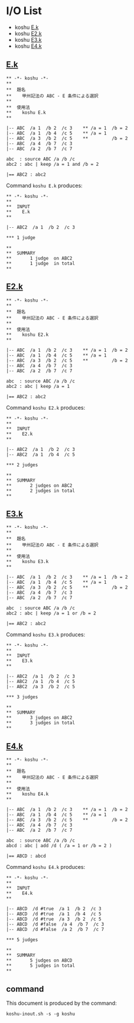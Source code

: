 # I/O List

- koshu [E.k](#ek)
- koshu [E2.k](#e2k)
- koshu [E3.k](#e3k)
- koshu [E4.k](#e4k)



## [E.k](E.k)

```
** -*- koshu -*-
**
**  題名
**    甲州記法の ABC - E 条件による選択
**
**  使用法
**    koshu E.k
**

|-- ABC  /a 1  /b 2  /c 3    ** /a = 1  /b = 2
|-- ABC  /a 1  /b 4  /c 5    ** /a = 1
|-- ABC  /a 3  /b 2  /c 5    **         /b = 2
|-- ABC  /a 4  /b 7  /c 3
|-- ABC  /a 2  /b 7  /c 7

abc  : source ABC /a /b /c
abc2 : abc | keep /a = 1 and /b = 2

|== ABC2 : abc2

```

Command `koshu E.k` produces:

```
** -*- koshu -*-
**
**  INPUT
**    E.k
**

|-- ABC2  /a 1  /b 2  /c 3

*** 1 judge 

**
**  SUMMARY
**       1 judge  on ABC2
**       1 judge  in total
**
```



## [E2.k](E2.k)

```
** -*- koshu -*-
**
**  題名
**    甲州記法の ABC - E 条件による選択
**
**  使用法
**    koshu E2.k
**

|-- ABC  /a 1  /b 2  /c 3    ** /a = 1  /b = 2
|-- ABC  /a 1  /b 4  /c 5    ** /a = 1
|-- ABC  /a 3  /b 2  /c 5    **         /b = 2
|-- ABC  /a 4  /b 7  /c 3
|-- ABC  /a 2  /b 7  /c 7

abc  : source ABC /a /b /c
abc2 : abc | keep /a = 1

|== ABC2 : abc2

```

Command `koshu E2.k` produces:

```
** -*- koshu -*-
**
**  INPUT
**    E2.k
**

|-- ABC2  /a 1  /b 2  /c 3
|-- ABC2  /a 1  /b 4  /c 5

*** 2 judges

**
**  SUMMARY
**       2 judges on ABC2
**       2 judges in total
**
```



## [E3.k](E3.k)

```
** -*- koshu -*-
**
**  題名
**    甲州記法の ABC - E 条件による選択
**
**  使用法
**    koshu E3.k
**

|-- ABC  /a 1  /b 2  /c 3    ** /a = 1  /b = 2
|-- ABC  /a 1  /b 4  /c 5    ** /a = 1
|-- ABC  /a 3  /b 2  /c 5    **         /b = 2
|-- ABC  /a 4  /b 7  /c 3
|-- ABC  /a 2  /b 7  /c 7

abc  : source ABC /a /b /c
abc2 : abc | keep /a = 1 or /b = 2

|== ABC2 : abc2

```

Command `koshu E3.k` produces:

```
** -*- koshu -*-
**
**  INPUT
**    E3.k
**

|-- ABC2  /a 1  /b 2  /c 3
|-- ABC2  /a 1  /b 4  /c 5
|-- ABC2  /a 3  /b 2  /c 5

*** 3 judges

**
**  SUMMARY
**       3 judges on ABC2
**       3 judges in total
**
```



## [E4.k](E4.k)

```
** -*- koshu -*-
**
**  題名
**    甲州記法の ABC - E 条件による選択
**
**  使用法
**    koshu E4.k
**

|-- ABC  /a 1  /b 2  /c 3    ** /a = 1  /b = 2
|-- ABC  /a 1  /b 4  /c 5    ** /a = 1
|-- ABC  /a 3  /b 2  /c 5    **         /b = 2
|-- ABC  /a 4  /b 7  /c 3
|-- ABC  /a 2  /b 7  /c 7

abc  : source ABC /a /b /c
abcd : abc | add /d ( /a = 1 or /b = 2 )

|== ABCD : abcd

```

Command `koshu E4.k` produces:

```
** -*- koshu -*-
**
**  INPUT
**    E4.k
**

|-- ABCD  /d #true  /a 1  /b 2  /c 3
|-- ABCD  /d #true  /a 1  /b 4  /c 5
|-- ABCD  /d #true  /a 3  /b 2  /c 5
|-- ABCD  /d #false  /a 4  /b 7  /c 3
|-- ABCD  /d #false  /a 2  /b 7  /c 7

*** 5 judges

**
**  SUMMARY
**       5 judges on ABCD
**       5 judges in total
**
```



## command

This document is produced by the command:

```
koshu-inout.sh -s -g koshu
```
